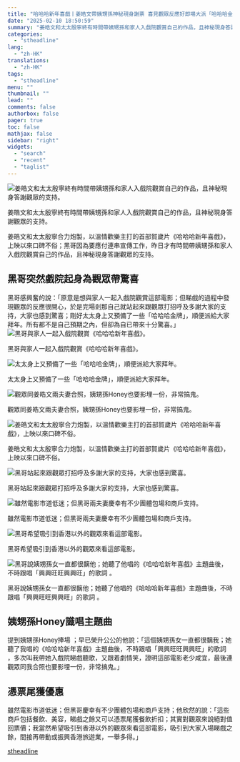 ```yaml
---
title: "哈哈哈新年喜戲丨姜皓文帶姨甥孫神秘現身謝票 喜見觀眾反應好即場大派「哈哈哈金牌」 感謝商戶支持冀帶旺香港旅遊業"
date: "2025-02-10 18:50:59"
summary: "姜皓文和太太殷寧終有時間帶姨甥孫和家人入戲院觀賞自己的作品，且神秘現身答謝觀眾的支持。   ..."
categories:
  - "stheadline"
lang:
  - "zh-HK"
translations:
  - "zh-HK"
tags:
  - "stheadline"
menu: ""
thumbnail: ""
lead: ""
comments: false
authorbox: false
pager: true
toc: false
mathjax: false
sidebar: "right"
widgets:
  - "search"
  - "recent"
  - "taglist"
---
```


![姜皓文和太太殷寧終有時間帶姨甥孫和家人入戲院觀賞自己的作品，且神秘現身答謝觀眾的支持。](https://image.stheadline.com/f/680p0/0x0/100/none/1e765cdb39a4c3fe03a007de7f43d2cb/stheadline/inewsmedia/20250210/_2025021017494012560.jpg)

姜皓文和太太殷寧終有時間帶姨甥孫和家人入戲院觀賞自己的作品，且神秘現身答謝觀眾的支持。




姜皓文和太太殷寧合力炮製，以溫情歡樂主打的首部賀歲片《哈哈哈新年喜戲》，上映以來口碑不俗；黑哥因為要應付連串宣傳工作，昨日才有時間帶姨甥孫和家人入戲院觀賞自己的作品，且神秘現身答謝觀眾的支持。

黑哥突然戲院起身為觀眾帶驚喜
--------------

黑哥感興奮的說：「原意是想與家人一起入戲院觀賞這部電影；但睇戲的過程中發現觀眾的反應很開心，於是完場剎那自己就站起來跟觀眾打招呼及多謝大家的支持，大家也感到驚喜；剛好太太身上又預備了一些「哈哈哈金牌」，順便派給大家拜年。所有都不是自己預期之內，但卻為自已帶來十分驚喜。」
 ![ 黑哥與家人一起入戲院觀賞《哈哈哈新年喜戲》。](https://image.hkhl.hk/f/1024p0/0x0/100/none/1d064586cd4ec30f931016b36d199066/2025-02/1fc2a4d4-35af-4ef9-8def-80d6163f7760.jpg)


黑哥與家人一起入戲院觀賞《哈哈哈新年喜戲》。



 ![太太身上又預備了一些「哈哈哈金牌」，順便派給大家拜年。](https://image.hkhl.hk/f/1024p0/0x0/100/none/194b41865573d5c151fd689e19f6f414/2025-02/4dc759ce-2e2e-440e-b0a3-5cebb2b83237.jpg)


太太身上又預備了一些「哈哈哈金牌」，順便派給大家拜年。



 ![觀眾同姜皓文兩夫妻合照，姨甥孫Honey也要影埋一份，非常搞鬼。](https://image.hkhl.hk/f/1024p0/0x0/100/none/d6c639a9fcc2fdabb18ef45dc5b6c844/2025-02/6a5e6b01-e5c8-4446-88b9-ee3d2dd999b8.jpg)


觀眾同姜皓文兩夫妻合照，姨甥孫Honey也要影埋一份，非常搞鬼。



 ![姜皓文和太太殷寧合力炮製，以溫情歡樂主打的首部賀歲片《哈哈哈新年喜戲》，上映以來口碑不俗。](https://image.hkhl.hk/f/1024p0/0x0/100/none/9f982e5e3ceb5f762ed3895a073bc37b/2025-02/14ba8f84-fb1f-45bd-a267-2ad62bd157a9.jpg)


姜皓文和太太殷寧合力炮製，以溫情歡樂主打的首部賀歲片《哈哈哈新年喜戲》，上映以來口碑不俗。



 ![黑哥站起來跟觀眾打招呼及多謝大家的支持，大家也感到驚喜。](https://image.hkhl.hk/f/1024p0/0x0/100/none/4bd85fdffeb4f7f3ebfab8e351bb547d/2025-02/19b30973-92a7-4f53-8edf-d0846b083bc6.jpg)


黑哥站起來跟觀眾打招呼及多謝大家的支持，大家也感到驚喜。



 ![雖然電影市道低迷；但黑哥兩夫妻慶幸有不少團體包場和商戶支持。](https://image.hkhl.hk/f/1024p0/0x0/100/none/0e5a558ae61a73f46dd22bfe3be146a7/2025-02/97f00619-ed5f-4b50-9854-eb22af57c9ea.jpg)


雖然電影市道低迷；但黑哥兩夫妻慶幸有不少團體包場和商戶支持。



 ![黑哥希望吸引到香港以外的觀眾來看這部電影。](https://image.hkhl.hk/f/1024p0/0x0/100/none/87f79e74c01078ab361b674dbb111ad7/2025-02/a850e62f-cafa-4653-bc0b-90188dc48cf7.jpg)


黑哥希望吸引到香港以外的觀眾來看這部電影。



 ![黑哥說姨甥孫女一直都很黐他；她聽了他唱的《哈哈哈新年喜戲》主題曲後，不時跟唱「興興旺旺興興旺」的歌詞 。](https://image.hkhl.hk/f/1024p0/0x0/100/none/c302d1a33f929842873c1e9240cc4ce9/2025-02/cb8ef10f-0b1d-4329-90e7-8423067d2d6a.jpg)


黑哥說姨甥孫女一直都很黐他；她聽了他唱的《哈哈哈新年喜戲》主題曲後，不時跟唱「興興旺旺興興旺」的歌詞 。




姨甥孫Honey識唱主題曲
-------------

提到姨甥孫Honey捧場 ；早已榮升公公的他說：「這個姨甥孫女一直都很黐我；她聽了我唱的《哈哈哈新年喜戲》主題曲後，不時跟唱「興興旺旺興興旺」的歌詞 ，多次叫我帶她入戲院睇戲聽歌，又跟着劇情笑，證明這部電影老少咸宜，最後連觀眾同我合照也要影埋一份，非常搞鬼。」

憑票尾獲優惠
------

雖然電影市道低迷；但黑哥慶幸有不少團體包場和商戶支持；他欣然的說：「這些商戶包括餐飲、美容，睇戲之餘又可以憑票尾獲餐飲折扣；其實對觀眾來說絕對值回票價；我當然希望吸引到香港以外的觀眾來看這部電影，吸引到大家入場睇戲之餘，間接再帶動或振興香港旅遊業，一舉多得。」

[stheadline](https://std.stheadline.com/realtime/article/2051923/即時-娛樂-哈哈哈新年喜戲丨姜皓文帶姨甥孫神秘現身謝票-喜見觀眾反應好即場大派-哈哈哈金牌-感謝商戶支持冀帶旺香港旅遊業)
